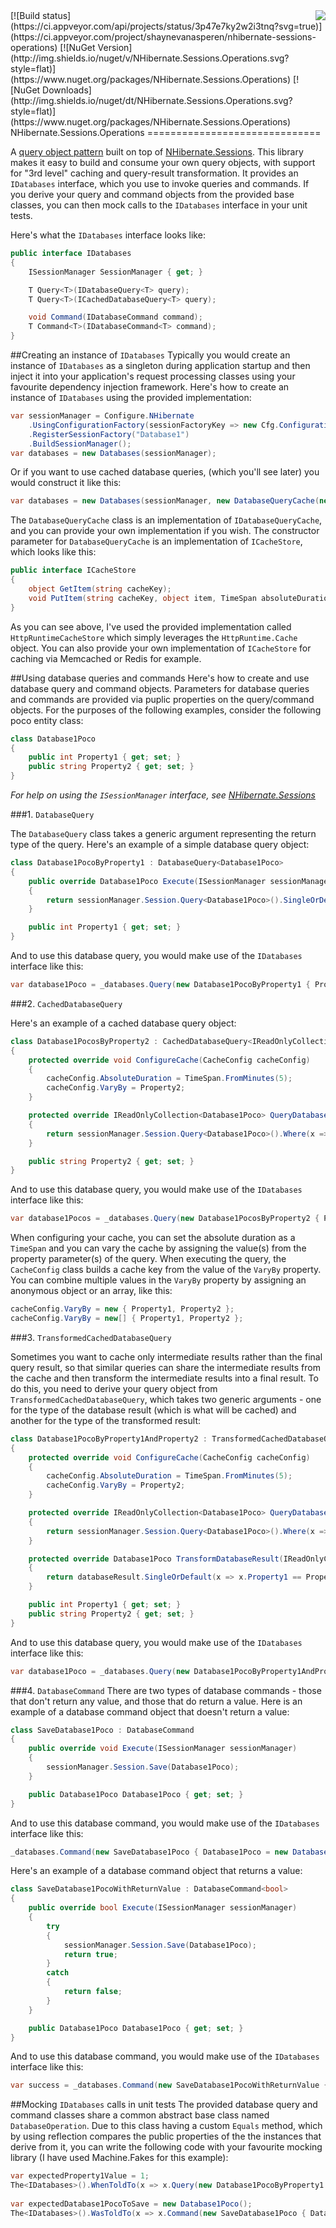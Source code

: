 <img src="NHibernate.Sessions.Operations.png" align="right" />
[![Build status](https://ci.appveyor.com/api/projects/status/3p47e7ky2w2i3tnq?svg=true)](https://ci.appveyor.com/project/shaynevanasperen/nhibernate-sessions-operations)
[![NuGet Version](http://img.shields.io/nuget/v/NHibernate.Sessions.Operations.svg?style=flat)](https://www.nuget.org/packages/NHibernate.Sessions.Operations)
[![NuGet Downloads](http://img.shields.io/nuget/dt/NHibernate.Sessions.Operations.svg?style=flat)](https://www.nuget.org/packages/NHibernate.Sessions.Operations)
NHibernate.Sessions.Operations
==============================

A [query object pattern](http://martinfowler.com/eaaCatalog/queryObject.html) built on top of
[NHibernate.Sessions](https://www.nuget.org/packages/NHibernate.Sessions/). This library makes
it easy to build and consume your own query objects, with support for "3rd level" caching and
query-result transformation. It provides an `IDatabases` interface, which you use to invoke queries
and commands. If you derive your query and command objects from the provided base classes, you
can then mock calls to the `IDatabases` interface in your unit tests.

Here's what the `IDatabases` interface looks like:

```c#
public interface IDatabases
{
	ISessionManager SessionManager { get; }

	T Query<T>(IDatabaseQuery<T> query);
	T Query<T>(ICachedDatabaseQuery<T> query);

	void Command(IDatabaseCommand command);
	T Command<T>(IDatabaseCommand<T> command);
}
```

##Creating an instance of `IDatabases`
Typically you would create an instance of `IDatabases` as a singleton during application startup
and then inject it into your application's request processing classes using your favourite
dependency injection framework. Here's how to create an instance of `IDatabases` using the provided
implementation:

```c#
var sessionManager = Configure.NHibernate
	.UsingConfigurationFactory(sessionFactoryKey => new Cfg.Configuration().Configure("~/nhibernate.database1.cfg.xml"))
	.RegisterSessionFactory("Database1")
	.BuildSessionManager();
var databases = new Databases(sessionManager);
```

Or if you want to use cached database queries, (which you'll see later) you would construct it like this:

```c#
var databases = new Databases(sessionManager, new DatabaseQueryCache(new HttpRuntimeCacheStore()));
```

The `DatabaseQueryCache` class is an implementation of `IDatabaseQueryCache`, and you can provide your
own implementation if you wish. The constructor parameter for `DatabaseQueryCache` is an implementation
of `ICacheStore`, which looks like this:

```c#
public interface ICacheStore
{
	object GetItem(string cacheKey);
	void PutItem(string cacheKey, object item, TimeSpan absoluteDuration);
}
```

As you can see above, I've used the provided implementation called `HttpRuntimeCacheStore` which simply
leverages the `HttpRuntime.Cache` object. You can also provide your own implementation of `ICacheStore` for
caching via Memcached or Redis for example.

##Using database queries and commands
Here's how to create and use database query and command objects. Parameters for database queries
and commands are provided via puplic properties on the query/command objects. For the purposes of
the following examples, consider the following poco entity class:

```c#
class Database1Poco
{
	public int Property1 { get; set; }
	public string Property2 { get; set; }
}
```

_For help on using the `ISessionManager` interface, see [NHibernate.Sessions](https://github.com/shaynevanasperen/NHibernate.Sessions)_

###1. `DatabaseQuery`

The `DatabaseQuery` class takes a generic argument representing the return type of the query. Here's
an example of a simple database query object:

```c#
class Database1PocoByProperty1 : DatabaseQuery<Database1Poco>
{
	public override Database1Poco Execute(ISessionManager sessionManager)
	{
		return sessionManager.Session.Query<Database1Poco>().SingleOrDefault(x => x.Property1 == Property1);
	}

	public int Property1 { get; set; }
}
```

And to use this database query, you would make use of the `IDatabases` interface like this:

```c#
var database1Poco = _databases.Query(new Database1PocoByProperty1 { Property1 = 1 });
```

###2. `CachedDatabaseQuery`

Here's an example of a cached database query object:

```c#
class Database1PocosByProperty2 : CachedDatabaseQuery<IReadOnlyCollection<Database1Poco>>
{
	protected override void ConfigureCache(CacheConfig cacheConfig)
	{
		cacheConfig.AbsoluteDuration = TimeSpan.FromMinutes(5);
		cacheConfig.VaryBy = Property2;
	}

	protected override IReadOnlyCollection<Database1Poco> QueryDatabase(ISessionManager sessionManager)
	{
		return sessionManager.Session.Query<Database1Poco>().Where(x => x.Property2 == Property2).ToArray();
	}

	public string Property2 { get; set; }
}
```

And to use this database query, you would make use of the `IDatabases` interface like this:

```c#
var database1Pocos = _databases.Query(new Database1PocosByProperty2 { Property2 = "value" });
```

When configuring your cache, you can set the absolute duration as a `TimeSpan` and you can vary the
cache by assigning the value(s) from the property parameter(s) of the query. When executing the query,
the `CacheConfig` class builds a cache key from the value of the `VaryBy` property. You can combine
multiple values in the `VaryBy` property by assigning an anonymous object or an array, like this:

```c#
cacheConfig.VaryBy = new { Property1, Property2 };
cacheConfig.VaryBy = new[] { Property1, Property2 };	
```

###3. `TransformedCachedDatabaseQuery`

Sometimes you want to cache only intermediate results rather than the final query result, so that
similar queries can share the intermediate results from the cache and then transform the intermediate
results into a final result. To do this, you need to derive your query object from
`TransformedCachedDatabaseQuery`, which takes two generic arguments - one for the type of the database
result (which is what will be cached) and another for the type of the transformed result:

```c#
class Database1PocoByProperty1AndProperty2 : TransformedCachedDatabaseQuery<IReadOnlyCollection<Database1Poco>, Database1Poco>
{
	protected override void ConfigureCache(CacheConfig cacheConfig)
	{
		cacheConfig.AbsoluteDuration = TimeSpan.FromMinutes(5);
		cacheConfig.VaryBy = Property2;
	}

	protected override IReadOnlyCollection<Database1Poco> QueryDatabase(ISessionManager sessionManager)
	{
		return sessionManager.Session.Query<Database1Poco>().Where(x => x.Property2 == Property2).ToArray();
	}

	protected override Database1Poco TransformDatabaseResult(IReadOnlyCollection<Database1Poco> databaseResult)
	{
		return databaseResult.SingleOrDefault(x => x.Property1 == Property1);
	}

	public int Property1 { get; set; }
	public string Property2 { get; set; }
}
```

And to use this database query, you would make use of the `IDatabases` interface like this:

```c#
var database1Poco = _databases.Query(new Database1PocoByProperty1AndProperty2 { Property1 = 1, Property2 = "value" });
```

###4. `DatabaseCommand`
There are two types of database commands - those that don't return any value, and those that do
return a value. Here is an example of a database command object that doesn't return a value:

```c#
class SaveDatabase1Poco : DatabaseCommand
{
	public override void Execute(ISessionManager sessionManager)
	{
		sessionManager.Session.Save(Database1Poco);
	}

	public Database1Poco Database1Poco { get; set; }
}
```

And to use this database command, you would make use of the `IDatabases` interface like this:

```c#
_databases.Command(new SaveDatabase1Poco { Database1Poco = new Database1Poco() });
```

Here's an example of a database command object that returns a value:

```c#
class SaveDatabase1PocoWithReturnValue : DatabaseCommand<bool>
{
	public override bool Execute(ISessionManager sessionManager)
	{
		try
		{
			sessionManager.Session.Save(Database1Poco);
			return true;
		}
		catch
		{
			return false;
		}
	}

	public Database1Poco Database1Poco { get; set; }
}
```

And to use this database command, you would make use of the `IDatabases` interface like this:

```c#
var success = _databases.Command(new SaveDatabase1PocoWithReturnValue { Database1Poco = new Database1Poco() });
```

##Mocking `IDatabases` calls in unit tests
The provided database query and command classes share a common abstract base class named
`DatabaseOperation`. Due to this class having a custom `Equals` method, which by using reflection
compares the public properties of the the instances that derive from it, you can write the
following code with your favourite mocking library (I have used Machine.Fakes for this example):

```c#
var expectedProperty1Value = 1;
The<IDatabases>().WhenToldTo(x => x.Query(new Database1PocoByProperty1 { Property1 = expectedProperty1Value })).Return(new Database1Poco());	
	
var expectedDatabase1PocoToSave = new Database1Poco();
The<IDatabases>().WasToldTo(x => x.Command(new SaveDatabase1Poco { Database1Poco = expectedDatabase1PocoToSave })).OnlyOnce();
```